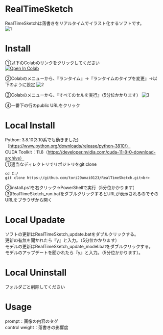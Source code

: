 # RealTimeSketch
RealTimeSketchは落書きをリアルタイムでイラスト化するソフトです。<br>
![1](https://github.com/tori29umai0123/RealTimeSketch/assets/72191117/057b46a2-e616-4dcf-bc45-af4279797b7e)

# Install
①以下のColabのリンクをクリックしてください<br>
 [![Open In Colab](https://colab.research.google.com/assets/colab-badge.svg)](https://colab.research.google.com/github/tori29umai0123/RealTimeSketch/blob/master/RealTimeSketch.ipynb)

②Colabのメニューから、『ランタイム』→『ランタイムのタイプを変更』→以下のように設定
![2](https://github.com/tori29umai0123/LineShadowGen/assets/72191117/f8cfa7ac-ed29-4353-bb0c-dd55a1a43137)

②Colabのメニューから、『すべてのセルを実行』（5分位かかります）
![3](https://github.com/tori29umai0123/LineShadowGen/assets/72191117/2eb56121-b061-4f26-9503-e078269fd27f)

④一番下の行のpublic URLをクリック

# Local Install
Python: 3.8.10(3.10系でも動きました)（https://www.python.org/downloads/release/python-3810/）<br>
CUDA Toolkit：11.8（https://developer.nvidia.com/cuda-11-8-0-download-archive）<br>
①適当なディレクトリでリポジトリをgit clone<br>
```
cd C:/
git clone https://github.com/tori29umai0123/RealTimeSketch.git<br>
```
②install.ps1を右クリック→PowerShellで実行（5分位かかります）<br>
③RealTimeSketch_run.batをダブルクリックするとURLが表示されるのでそのURLをブラウザから開く<br>

# Local Upadate
ソフトの更新はRealTimeSketch_update.batをダブルクリックする。<br>
更新の有無を聞かれたら『y』と入力。（5分位かかります）<br>
モデルの更新はRealTimeSketch_update_model.batをダブルクリックする。<br>
モデルのアップデートを聞かれたら『y』と入力。（5分位かかります）。<br>

# Local Uninstall
フォルダごと削除してください

# Usage
prompt：画像の内容のタグ<br>
control weight：落書きの影響度
